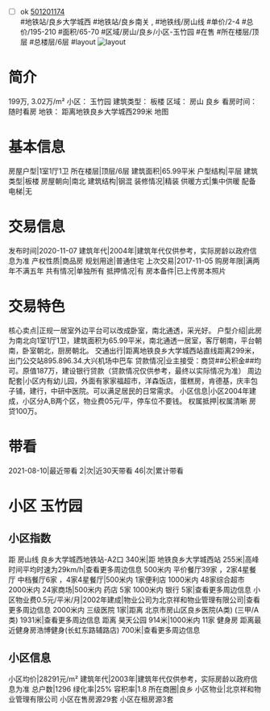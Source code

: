 - [ ] ok [501201174](https://bj.5i5j.com/ershoufang/501201174.html)  
 #地铁站/良乡大学城西 #地铁站/良乡南关 ,  #地铁线/房山线
#单价/2-4 #总价/195-210 #面积/65-70   #区域/房山/良乡/小区-玉竹园 #在售 #所在楼层/顶层 #总楼层/6层 #layout 
![layout](http://image2a.5i5j.com/bdir/layout/e3bd16a090a546068bef111a948025b0.jpg_P5.jpg) 
# 简介 
 199万,  3.02万/m² 
小区： 玉竹园
建筑类型： 板楼
区域： 房山 良乡
看房时间： 随时看房
地铁： 距离地铁良乡大学城西299米 地图
# 基本信息 
 房屋户型|1室1厅1卫
所在楼层|顶层/6层
建筑面积|65.99平米
户型结构|平层
建筑类型|板楼
房屋朝向|南北
建筑结构|钢混
装修情况|精装
供暖方式|集中供暖
配备电梯|无
# 交易信息 
 发布时间|2020-11-07
建筑年代|2004年|建筑年代仅供参考，实际房龄以政府信息为准
产权性质|商品房
规划用途|普通住宅
上次交易|2017-11-05
购房年限|满两年不满五年
共有情况|单独所有
抵押情况|有
房本备件|已上传房本照片
# 交易特色 
 核心卖点|正规一居室外边平台可以改成卧室，南北通透，采光好。
户型介绍|此房为南北向1室1厅1卫，建筑面积为65.99平米，南北通透一居室，客厅朝南，平台朝南，卧室朝北，厨房朝北。
交通出行|距离地铁良乡大学城西站直线距离299米，出门公交站895.896.34.大兴机场中巴车
贷款情况|业主接受：商贷##公积金##均可。原值187万，建设银行贷款（贷款情况仅供参考，最终以实际情况为准）
周边配套|小区内有幼儿园，外面有家家福超市，洋森饭店，蛋糕房，肯德基，庆丰包子铺，建行，中研中医院。可以满足居民的日常需求。
小区信息|小区2004年建成，小区分A,B两个区，物业费05元/平，停车位不要钱。
权属抵押|权属清晰 房贷100万。
# 带看 
 2021-08-10|最近带看	 2|次|近30天带看	 46|次|累计带看
# 小区 玉竹园
## 小区指数 
 距 房山线 良乡大学城西地铁站-A2口 340米|距 地铁良乡大学城西站 255米|高峰时间平均时速为29km/h|查看更多周边信息
500米内 平价餐厅39家 ，2家4星餐厅
中档餐厅6家 ，4家4星餐厅|500米内 1家便利店
1000米内 48家综合超市
2000米内 24家商场|500米内 药店 5家
1000米内 银行 5家|查看更多周边信息
小区物业费0.5元/平米/月|2002年建成|物业公司为北京祥和物业管理有限公司|查看更多周边信息
2000米内 三级医院 1家|距离 北京市房山区良乡医院(A类) (三甲/A类) 1931米|查看更多周边信息
距离 昊天公园 914米|1000米内 11家 健身房
距离最近健身房浩博健身(长虹东路辅路店) 700米|查看更多周边信息
## 小区信息 
 小区均价|28291元/m²
建筑年代|2003年|建筑年代仅供参考，实际房龄以政府信息为准
总户数|1296
绿化率|25%
容积率|1.8
所在商圈|良乡
小区物业|北京祥和物业管理有限公司
小区在售房源29套
小区在租房源3套
